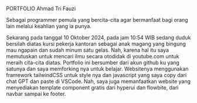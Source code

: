 PORTFOLIO Ahmad Tri Fauzi

Sebagai programmer pemula yang bercita-cita agar bermanfaat bagi orang lain melalui keahlian yang ia punya.

Sekarang pada tanggal 10 Oktober 2024, pada jam 10:54 WIB sedang duduk bersilah diatas kursi pekerja kantoran sebagai anak magang yang bingung mau ngapain dan sudah minum satu gelas. Nah, karena hal itu saya memutuskan untuk mencari ilmu secara otodidak di youtube.com untuk meraih cita-cita diatas. Portfolio ini bersumber dari akun github ku yang satunya dan saya memforking nya untuk belajar. Websitenya menggunakan framework tailwindCSS untuk style nya dan javascript yang saya copy dari chat GPT dan paste di VSCode. Nah, saya juga memanfaatkan website yang menyediakan template component gratis dari hyperui dan flowbite, dari navbar sampai ke footer.
